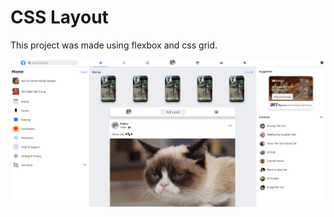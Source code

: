# CSS Layout

This project was made using flexbox and css grid.

![Facebook Layout](./__docs__/Screenshot.PNG)

